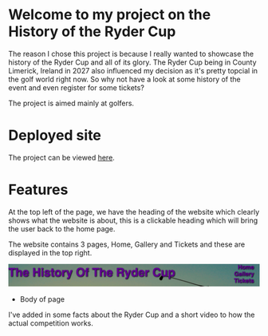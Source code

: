 # Welcome to my project on the History of the Ryder Cup

The reason I chose this project is because I really wanted to showcase the history of the Ryder Cup and all of its glory. The Ryder Cup being in County Limerick, Ireland in 2027 also influenced my decision as it's pretty topcial in the golf world right now. So why not have a look at some history of the event and even register for some tickets?

The project is aimed mainly at golfers.

# Deployed site

The project can be viewed [here](https://drennan98.github.io/History-of-the-Ryder-Cup/).

# Features 

At the top left of the page, we have the heading of the website which clearly shows what the website is about, this is a clickable heading which will bring the user back to the home page.

The website contains 3 pages, Home, Gallery and Tickets and these are displayed in the top right.

![Nav links](images/screenshot1navlinks.png)

- Body of page

 I've added in some facts about the Ryder Cup and a short video to how the actual competition works.
